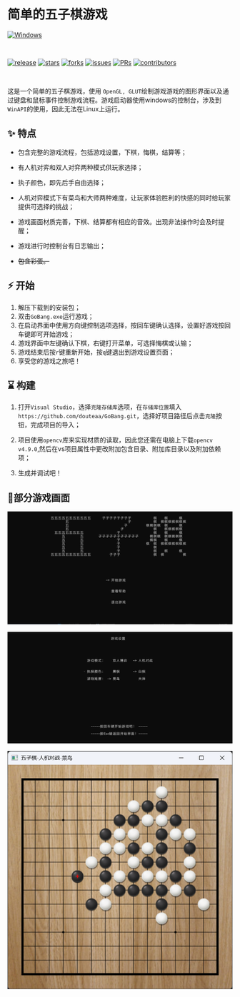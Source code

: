 # 简单的五子棋游戏

[![Windows](https://badgen.net/badge/Windows/success/green?icon=github)](https://github.com/ithewei/libhv/actions/workflows/CI.yml?query=branch%3Amaster)

<br>

[![release](https://badgen.net/github/release/douteaa/GoBang?icon=github)](https://github.com/douteaa/GoBang/releases)
[![stars](https://badgen.net/github/stars/douteaa/GoBang?icon=github)](https://github.com/douteaa/GoBang/stargazers)
[![forks](https://badgen.net/github/forks/douteaa/GoBang?icon=github)](https://github.com/douteaa/GoBang/forks)
[![issues](https://badgen.net/github/issues/douteaa/GoBang?icon=github)](https://github.com/douteaa/GoBang/issues)
[![PRs](https://badgen.net/github/prs/douteaa/GoBang?icon=github)](https://github.com/douteaa/GoBang/pulls)
[![contributors](https://badgen.net/github/contributors/douteaa/GoBang?icon=github)](https://github.com/douteaa/GoBang/contributors)

<br>

这是一个简单的五子棋游戏，使用 `OpenGL, GLUT`绘制游戏游戏的图形界面以及通过键盘和鼠标事件控制游戏流程。游戏启动器使用windows的控制台，涉及到`WinAPI`的使用，因此无法在Linux上运行。

## ✨ 特点

- 包含完整的游戏流程，包括游戏设置，下棋，悔棋，结算等；

- 有人机对弈和双人对弈两种模式供玩家选择；
- 执子颜色，即先后手自由选择；
- 人机对弈模式下有菜鸟和大师两种难度，让玩家体验胜利的快感的同时给玩家提供可选择的挑战；
- 游戏画面材质完善，下棋、结算都有相应的音效。出现非法操作时会及时提醒；
- 游戏进行时控制台有日志输出；
- ~~包含彩蛋。~~

## ⚡️ 开始

1. 解压下载到的安装包；
2. 双击`GoBang.exe`运行游戏；
3. 在启动界面中使用方向键控制选项选择，按回车键确认选择，设置好游戏按回车键即可开始游戏；
4. 游戏界面中左键确认下棋，右键打开菜单，可选择悔棋或认输；
5. 游戏结束后按`r`键重新开始，按`q`键退出到游戏设置页面；
6. 享受您的游戏之旅吧！

## ⌛️ 构建

1. 打开`Visual Studio`，选择`克隆存储库`选项，在`存储库位置`填入`https://github.com/douteaa/GoBang.git`，选择好项目路径后点击`克隆`按钮，完成项目的导入；

2. 项目使用`opencv`库来实现材质的读取，因此您还需在电脑上下载`opencv v4.9.0`,然后在vs项目属性中更改附加包含目录、附加库目录以及附加依赖项；

3. 生成并调试吧！

## 🍭部分游戏画面

![startMenu](img/statrMenu.png)

![settingPage](img/settingPage.png)

![battle](img/battle.png)

   

   
